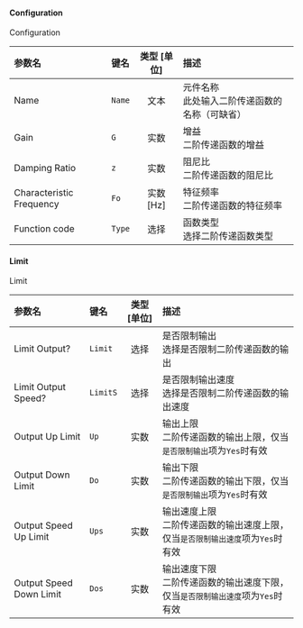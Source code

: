 <!--
DO NOT EDIT THIS FILE DIRECTLY.
This file is generated by tools/comp-docs.js.
All changes will be overwritten by regeneration.
-->

<slot class="model-parameters">

#### Configuration

Configuration

| 参数名 | 键名 | 类型 [单位] | 描述 |
|:------ |:---- |:-----------:|:---- |
| Name | `Name` | 文本 | 元件名称<br/>此处输入二阶传递函数的名称（可缺省） |
| Gain | `G` | 实数 | 增益<br/>二阶传递函数的增益 |
| Damping Ratio | `z` | 实数 | 阻尼比<br/>二阶传递函数的阻尼比 |
| Characteristic Frequency | `Fo` | 实数 [Hz] | 特征频率<br/>二阶传递函数的特征频率 |
| Function code | `Type` | 选择 | 函数类型<br/>选择二阶传递函数类型 |

#### Limit

Limit

| 参数名 | 键名 | 类型 [单位] | 描述 |
|:------ |:---- |:-----------:|:---- |
| Limit Output? | `Limit` | 选择 | 是否限制输出<br/>选择是否限制二阶传递函数的输出 |
| Limit Output Speed? | `LimitS` | 选择 | 是否限制输出速度<br/>选择是否限制二阶传递函数的输出速度 |
| Output Up Limit | `Up` | 实数 | 输出上限<br/>二阶传递函数的输出上限，仅当`是否限制输出`项为`Yes`时有效 |
| Output Down Limit | `Do` | 实数 | 输出下限<br/>二阶传递函数的输出下限，仅当`是否限制输出`项为`Yes`时有效 |
| Output Speed Up Limit | `Ups` | 实数 | 输出速度上限<br/>二阶传递函数的输出速度上限，仅当`是否限制输出速度`项为`Yes`时有效 |
| Output Speed Down Limit | `Dos` | 实数 | 输出速度下限<br/>二阶传递函数的输出速度下限，仅当`是否限制输出速度`项为`Yes`时有效 |


</slot>
